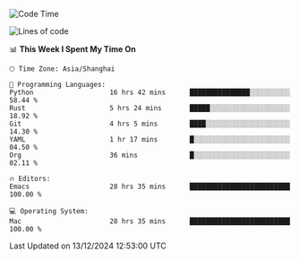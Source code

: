 <!--START_SECTION:waka-->
![Code Time](http://img.shields.io/badge/Code%20Time-2%2C375%20hrs%202%20mins-blue)

![Lines of code](https://img.shields.io/badge/From%20Hello%20World%20I%27ve%20Written-309.8%20thousand%20lines%20of%20code-blue)

📊 **This Week I Spent My Time On** 

```text
🕑︎ Time Zone: Asia/Shanghai

💬 Programming Languages: 
Python                   16 hrs 42 mins      ███████████████░░░░░░░░░░   58.44 % 
Rust                     5 hrs 24 mins       █████░░░░░░░░░░░░░░░░░░░░   18.92 % 
Git                      4 hrs 5 mins        ████░░░░░░░░░░░░░░░░░░░░░   14.30 % 
YAML                     1 hr 17 mins        █░░░░░░░░░░░░░░░░░░░░░░░░   04.50 % 
Org                      36 mins             █░░░░░░░░░░░░░░░░░░░░░░░░   02.11 % 

🔥 Editors: 
Emacs                    28 hrs 35 mins      █████████████████████████   100.00 % 

💻 Operating System: 
Mac                      28 hrs 35 mins      █████████████████████████   100.00 % 
```


 Last Updated on 13/12/2024 12:53:00 UTC
<!--END_SECTION:waka-->
